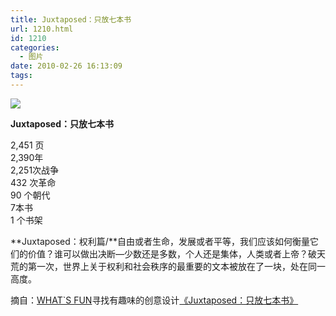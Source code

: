```yaml
---
title: Juxtaposed：只放七本书
url: 1210.html
id: 1210
categories:
  - 图片
date: 2010-02-26 16:13:09
tags:
---
```


![](http://photo.guolaijie.com/rooufer/attachments/month_1002/p201022614051.jpg)  

**Juxtaposed：只放七本书**

  

2,451 页  
2,390年  
2,251次战争  
432 次革命  
90 个朝代  
7本书  
1 个书架

  
**Juxtaposed：权利篇/**自由或者生命，发展或者平等，我们应该如何衡量它们的价值？谁可以做出决断—少数还是多数，个人还是集体，人类或者上帝？破天荒的第一次，世界上关于权利和社会秩序的最重要的文本被放在了一块，处在同一高度。  
  
摘自：[WHAT`S FUN](http://cheng11.chinavisual.com/)寻找有趣味的创意设计[《Juxtaposed：只放七本书》](http://cheng11.chinavisual.com/?p=203)